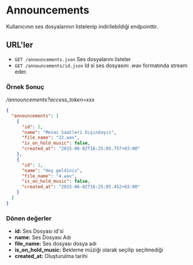 # Announcements

Kullanıcının ses dosyalarının listelenip indirilebildiği endpointtir.

## URL'ler
* `GET /announcements.json` Ses dosyalarını listeler
* `GET /announcements/id.json` Id si ses dosyasını .wav formatında stream eder.

### Örnek Sonuç

*/announcements?access_token=xxx*

```json
{
  "announcements": [
    {
      "id": 2,
      "name": "Mesai Saatleri Dışındayız",
      "file_name": "22.wav",
      "is_on_hold_music": false,
      "created_at": "2015-06-02T16:25:05.757+03:00"
    },
    {
      "id": 1,
      "name": "Hoş geldiniz",
      "file_name": "4.wav",
      "is_on_hold_music": false,
      "created_at": "2015-06-02T16:25:05.452+03:00"
    }
  ]
}
```


### Dönen değerler

* **id:** Ses Dosyası id'si
* **name:** Ses Dosyası Adı
* **file_name:** Ses dosyası dosya adı
* **is_on_hold_music:** Bekleme müziği olarak seçilip seçilmediği
* **created_at:** Oluşturulma tarihi
